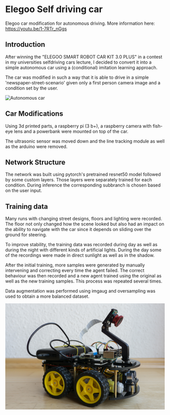 # Elegoo Self driving car 

Elegoo car modification for autonomous driving. More information here: <https://youtu.be/1-7RTr_nGgs>

## Introduction

After winning the "ELEGOO SMART ROBOT CAR KIT 3.0 PLUS" in a contest in my universities selfdriving cars lecture, I decided to convert it into a simple autonomous car using a (conditional) imitation learning approach. 

The car was modified in such a way that it is able to drive in a simple 'newspaper-street-scenario' given only a first person camera image and a condition set by the user.

![Autonomous car](/images/car.gif)

## Car Modifications
Using 3d printed parts, a raspberry pi (3 b+), a raspberry camera with fish-eye lens and a powerbank were mounted on top of the car.
 
The ultrasonic sensor was moved down and the line tracking module as well as the arduino were removed.

## Network Structure
The network was built using pytorch's pretrained resnet50 model followed by some custom layers. Those layers were separately trained for each condition. During inference the corresponding subbranch is chosen based on the user input.

## Training data
Many runs with changing street designs, floors and lighting were recorded. 
The floor not only changed how the scene looked but also had an impact on the ability to navigate with the car since it depends on sliding over the ground for steering.

To improve stability, the training data was recorded during day as well as during the night with different kinds of artificial lights. During the day some of the recordings were made in direct sunlight as well as in the shadow.

After the initial training, more samples were generated by manually intervening and correcting every time the agent failed. The correct behaviour was then recorded and a new agent trained using the original as well as the new training samples. This process was repeated several times.

Data augmentation was performed using imgaug and oversampling was used to obtain a more balanced dataset.

<img src="/images/modified_car.jpg" alt="modified car" max-width="300px">
